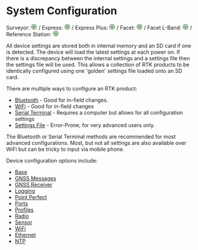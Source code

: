 # System Configuration

Surveyor: ![Feature Supported](img/GreenDot.png) / Express: ![Feature Supported](img/GreenDot.png) / Express Plus: ![Feature Supported](img/GreenDot.png) / Facet: ![Feature Supported](img/GreenDot.png) / Facet L-Band: ![Feature Supported](img/GreenDot.png) / Reference Station: ![Feature Supported](img/GreenDot.png)

All device settings are stored both in internal memory and an SD card if one is detected. The device will load the latest settings at each power on. If there is a discrepancy between the internal settings and a settings file then the settings file will be used. This allows a collection of RTK products to be identically configured using one 'golden' settings file loaded onto an SD card.

There are multiple ways to configure an RTK product:

* [Bluetooth](configure_with_bluetooth.md) - Good for in-field changes.
* [WiFi](configure_with_wifi.md) - Good for in-field changes
* [Serial Terminal](configure_with_serial.md) - Requires a computer but allows for all configuration settings
* [Settings File](configure_with_settings_file.md) - Error-Prone; for very advanced users only.

The Bluetooth or Serial Terminal methods are recommended for most advanced configurations. Most, but not all settings are also available over WiFi but can be tricky to input via mobile phone.

Device configuration options include:

* [Base](configure_base.md)
* [GNSS Messages](configure_messages.md)
* [GNSS Receiver](configure_gnss.md)
* [Logging](configure_data_logging.md)
* [Point Perfect](configure_pointperfect.md)
* [Ports](configure_ports.md)
* [Profiles](configure_profiles.md)
* [Radio](menu_radios.md)
* [Sensor](configure_sensor.md)
* [WiFi](menu_wifi.md)
* [Ethernet](menu_ethernet.md)
* [NTP](ntp.md)
